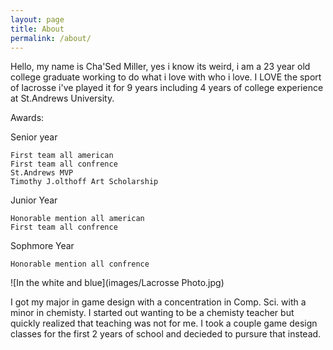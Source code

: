 ```yaml
---
layout: page
title: About
permalink: /about/
---
```

Hello, my name is Cha'Sed Miller, yes i know its weird, i am a 23 year old college graduate working to do what i love with who i love. I LOVE the sport of lacrosse i've played it for 9 years including 4 years of college experience at St.Andrews University. 

Awards:

Senior year

	First team all american
	First team all confrence
	St.Andrews MVP
	Timothy J.olthoff Art Scholarship

Junior Year

	Honorable mention all american
	First team all confrence

Sophmore Year

	Honorable mention all confrence

![In the white and blue](images/Lacrosse Photo.jpg)

I got my major in game design with a concentration in Comp. Sci. with a minor in chemisty. I started out wanting to be a chemisty teacher but quickly realized that teaching was not for me. I took a couple game design classes for the first 2 years of school and decieded to pursure that instead.







<!-- This is the base Jekyll theme. You can find out more info about customizing your Jekyll theme, as well as basic Jekyll usage documentation at [jekyllrb.com](https://jekyllrb.com/)

You can find the source code for the Jekyll new theme at:
{% include icon-github.html username="jekyll" %} /
[minima](https://github.com/jekyll/minima)

You can find the source code for Jekyll at
{% include icon-github.html username="jekyll" %} /
[jekyll](https://github.com/jekyll/jekyll) -->
